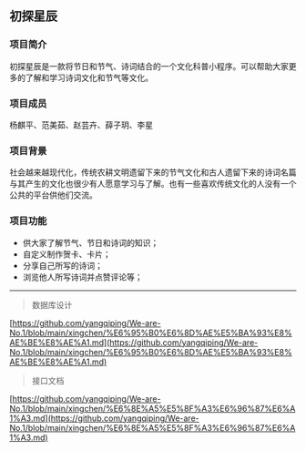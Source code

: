 ## 初探星辰

### 项目简介

初探星辰是一款将节日和节气、诗词结合的一个文化科普小程序。可以帮助大家更多的了解和学习诗词文化和节气等文化。

### 项目成员

杨麒平、范美茹、赵芸卉、薛子玥、李星

### 项目背景

社会越来越现代化，传统农耕文明遗留下来的节气文化和古人遗留下来的诗词名篇与其产生的文化也很少有人愿意学习与了解。也有一些喜欢传统文化的人没有一个公共的平台供他们交流。

### 项目功能

- 供大家了解节气、节日和诗词的知识；
- 自定义制作贺卡、卡片；
- 分享自己所写的诗词；
- 浏览他人所写诗词并点赞评论等；



******

> 数据库设计

[https://github.com/yangqiping/We-are-No.1/blob/main/xingchen/%E6%95%B0%E6%8D%AE%E5%BA%93%E8%AE%BE%E8%AE%A1.md](https://github.com/yangqiping/We-are-No.1/blob/main/xingchen/%E6%95%B0%E6%8D%AE%E5%BA%93%E8%AE%BE%E8%AE%A1.md)



> 接口文档

[https://github.com/yangqiping/We-are-No.1/blob/main/xingchen/%E6%8E%A5%E5%8F%A3%E6%96%87%E6%A1%A3.md](https://github.com/yangqiping/We-are-No.1/blob/main/xingchen/%E6%8E%A5%E5%8F%A3%E6%96%87%E6%A1%A3.md)